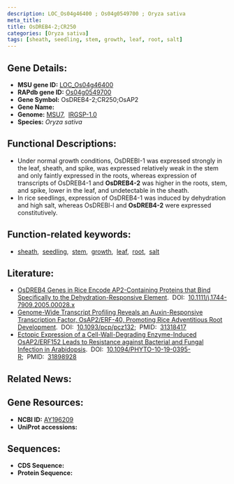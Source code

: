 ```yaml
---
description: LOC_Os04g46400 ; Os04g0549700 ; Oryza sativa
meta_title:
title: OsDREB4-2;CR250
categories: [Oryza sativa]
tags: [sheath, seedling, stem, growth, leaf, root, salt]
---
```


## Gene Details:
- **MSU gene ID:** [LOC_Os04g46400](http://rice.uga.edu/cgi-bin/ORF_infopage.cgi?orf=LOC_Os04g46400)  
- **RAPdb gene ID:** [Os04g0549700](https://rapdb.dna.affrc.go.jp/locus/?name=Os04g0549700)  
- **Gene Symbol:** OsDREB4-2;CR250;OsAP2
- **Gene Name:**
- **Genome:**  [MSU7](http://rice.uga.edu/),&nbsp;&nbsp;[IRGSP-1.0](https://rapdb.dna.affrc.go.jp/download/irgsp1.html)
- **Species:** *Oryza sativa*

## Functional Descriptions:
   - Under normal growth conditions, OsDREBI-1 was expressed strongly in the leaf, sheath, and spike, was expressed relatively weak in the stem and only faintly expressed in the roots, whereas expression of transcripts of OsDREB4-1 and **OsDREB4-2** was higher in the roots, stem, and spike, lower in the leaf, and undetectable in the sheath.
   - In rice seedlings, expression of OsDREB4-1 was induced by dehydration and high salt, whereas OsDREBl-l and **OsDREB4-2** were expressed constitutively.

## Function-related keywords:
   - [sheath](/tags/sheath/),&nbsp;&nbsp;[seedling](/tags/seedling/),&nbsp;&nbsp;[stem](/tags/stem/),&nbsp;&nbsp;[growth](/tags/growth/),&nbsp;&nbsp;[leaf](/tags/leaf/),&nbsp;&nbsp;[root](/tags/root/),&nbsp;&nbsp;[salt](/tags/salt/)

## Literature:
   - [OsDREB4 Genes in Rice Encode AP2-Containing Proteins that Bind Specifically to the Dehydration-Responsive Element](https://www.doi.org/10.1111/j.1744-7909.2005.00028.x).&nbsp;&nbsp;DOI:&nbsp;&nbsp;[10.1111/j.1744-7909.2005.00028.x](https://www.doi.org/10.1111/j.1744-7909.2005.00028.x)
   - [Genome-Wide Transcript Profiling Reveals an Auxin-Responsive Transcription Factor, OsAP2/ERF-40, Promoting Rice Adventitious Root Development](https://www.doi.org/10.1093/pcp/pcz132).&nbsp;&nbsp;DOI:&nbsp;&nbsp;[10.1093/pcp/pcz132](https://www.doi.org/10.1093/pcp/pcz132);&nbsp;&nbsp;PMID:&nbsp;&nbsp;[31318417](https://pubmed.ncbi.nlm.nih.gov/31318417/)
   - [Ectopic Expression of a Cell-Wall-Degrading Enzyme-Induced OsAP2/ERF152 Leads to Resistance against Bacterial and Fungal Infection in Arabidopsis](https://www.doi.org/10.1094/PHYTO-10-19-0395-R).&nbsp;&nbsp;DOI:&nbsp;&nbsp;[10.1094/PHYTO-10-19-0395-R](https://www.doi.org/10.1094/PHYTO-10-19-0395-R);&nbsp;&nbsp;PMID:&nbsp;&nbsp;[31898928](https://pubmed.ncbi.nlm.nih.gov/31898928/)

## Related News:

## Gene Resources:
- **NCBI ID:**  [AY196209](http://www.ncbi.nlm.nih.gov/nuccore/AY196209)
- **UniProt accessions:** [](https://www.uniprot.org/uniprotkb//entry)

## Sequences:
- **CDS Sequence:**
- **Protein Sequence:**
